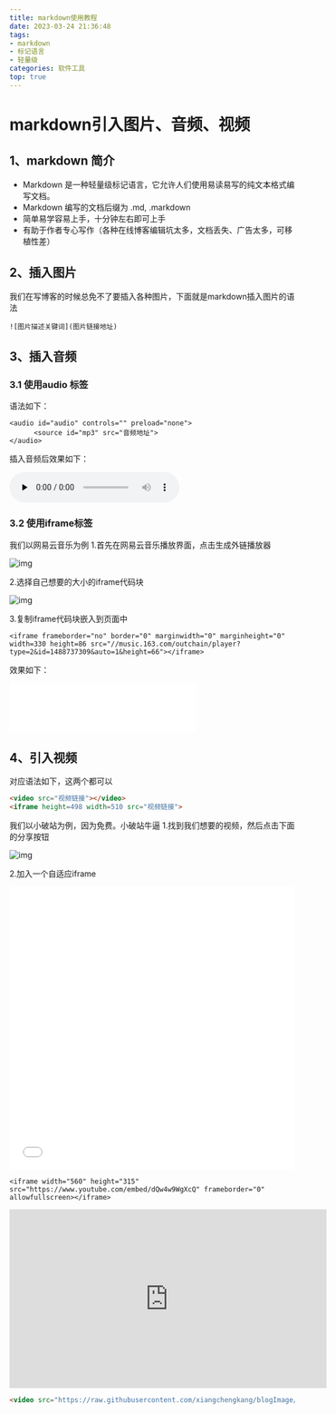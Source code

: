 ```yaml
---
title: markdown使用教程
date: 2023-03-24 21:36:48
tags: 
- markdown
- 标记语言
- 轻量级
categories: 软件工具
top: true
---
```




# markdown引入图片、音频、视频

## **1、markdown 简介**

- Markdown 是一种轻量级标记语言，它允许人们使用易读易写的纯文本格式编写文档。
- Markdown 编写的文档后缀为 .md, .markdown
- 简单易学容易上手，十分钟左右即可上手
- 有助于作者专心写作（各种在线博客编辑坑太多，文档丢失、广告太多，可移植性差）

  

## **2、插入图片**

我们在写博客的时候总免不了要插入各种图片，下面就是markdown插入图片的语法

```text
![图片描述关键词](图片链接地址)
```

## **3、插入音频**

### **3.1 使用audio 标签**

语法如下：

```text
<audio id="audio" controls="" preload="none">
      <source id="mp3" src="音频地址">
</audio>
```

插入音频后效果如下：

<audio id="audio" controls="" preload="none">
      <source id="mp3" src="音频地址">
</audio>

### **3.2 使用iframe标签**

我们以网易云音乐为例 1.首先在网易云音乐播放界面，点击生成外链播放器

![img](https://pic4.zhimg.com/80/v2-3c2ef02608fc13a41a3c1f1d92480073_1440w.webp)

2.选择自己想要的大小的iframe代码块

![img](https://pic3.zhimg.com/80/v2-243b06dc7502415ad623c0cd43d726be_1440w.webp)

3.复制iframe代码块嵌入到页面中

```text
<iframe frameborder="no" border="0" marginwidth="0" marginheight="0" width=330 height=86 src="//music.163.com/outchain/player?type=2&id=1488737309&auto=1&height=66"></iframe>
```

效果如下：

<iframe frameborder="no" border="0" marginwidth="0" marginheight="0" width=330 height=86 src="//music.163.com/outchain/player?type=2&id=1488737309&auto=1&height=66"></iframe>

## **4、引入视频**

对应语法如下，这两个都可以

```html
<video src="视频链接"></video>
<iframe height=498 width=510 src="视频链接">
```

我们以小破站为例，因为免费。小破站牛逼 1.找到我们想要的视频，然后点击下面的分享按钮

![img](https://pic3.zhimg.com/80/v2-8ffa8949d227124109aa1d7792412a06_1440w.webp)



2.加入一个自适应iframe

<iframe src="//player.bilibili.com/player.html?aid=59317437&bvid=BV1Pt411G7qh&cid=103365806&page=1" scrolling="no" border="20" frameborder="no" framespacing="0"  allowfullscreen="allowfullscreen" height=498 width=100%> </iframe>





```
<iframe width="560" height="315" src="https://www.youtube.com/embed/dQw4w9WgXcQ" frameborder="0" allowfullscreen></iframe>
```

<iframe width="560" height="315" src="https://www.youtube.com/embed/dQw4w9WgXcQ" frameborder="0" allowfullscreen></iframe>



 





```html
<video src="https://raw.githubusercontent.com/xiangchengkang/blogImage/main/img/%E9%97%AA%E7%83%81%E4%B9%8B%E7%8B%90.mp4"></video>
```











